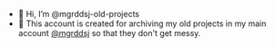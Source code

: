 - 👋 Hi, I’m @mgrddsj-old-projects
- 👀 This account is created for archiving my old projects in my main account [@mgrddsj](https://github.com/mgrddsj) so that they don't get messy.

<!---
mgrddsj-old-projects/mgrddsj-old-projects is a ✨ special ✨ repository because its `README.md` (this file) appears on your GitHub profile.
You can click the Preview link to take a look at your changes.
--->
